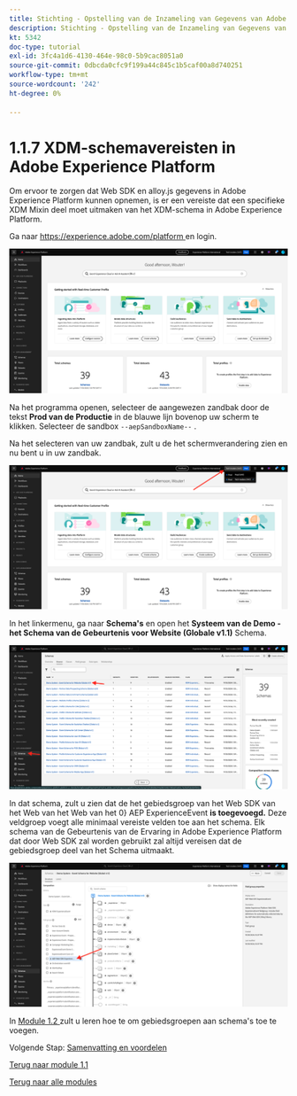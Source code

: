 ```yaml
---
title: Stichting - Opstelling van de Inzameling van Gegevens van Adobe Experience Platform en de uitbreiding van SDK van het Web - vereisten van het Schema XDM in Adobe Experience Platform
description: Stichting - Opstelling van de Inzameling van Gegevens van Adobe Experience Platform en de uitbreiding van SDK van het Web - vereisten van het Schema XDM in Adobe Experience Platform
kt: 5342
doc-type: tutorial
exl-id: 3fc4a1d6-4130-464e-98c0-5b9cac8051a0
source-git-commit: 0dbcda0cfc9f199a44c845c1b5caf00a8d740251
workflow-type: tm+mt
source-wordcount: '242'
ht-degree: 0%

---
```


# 1.1.7 XDM-schemavereisten in Adobe Experience Platform

Om ervoor te zorgen dat Web SDK en alloy.js gegevens in Adobe Experience Platform kunnen opnemen, is er een vereiste dat een specifieke XDM Mixin deel moet uitmaken van het XDM-schema in Adobe Experience Platform.

Ga naar [ https://experience.adobe.com/platform ](https://experience.adobe.com/platform) en login.

![ Debugger AEP ](./images/exp1.png)

Na het programma openen, selecteer de aangewezen zandbak door de tekst **Prod van de Productie** in de blauwe lijn bovenop uw scherm te klikken. Selecteer de sandbox `--aepSandboxName--` .

Na het selecteren van uw zandbak, zult u de het schermverandering zien en nu bent u in uw zandbak.

![ Debugger AEP ](./images/exp2.png)

In het linkermenu, ga naar **Schema&#39;s** en open het **Systeem van de Demo - het Schema van de Gebeurtenis voor Website (Globale v1.1)** Schema.

![ Debugger AEP ](./images/exp3.png)

In dat schema, zult u zien dat de het gebiedsgroep van het Web SDK van het Web van het Web van het 0} AEP ExperienceEvent **is toegevoegd.** Deze veldgroep voegt alle minimaal vereiste velden toe aan het schema. Elk schema van de Gebeurtenis van de Ervaring in Adobe Experience Platform dat door Web SDK zal worden gebruikt zal altijd vereisen dat de gebiedsgroep deel van het Schema uitmaakt.

![ Debugger AEP ](./images/exp4.png)

In [ Module 1.2 ](./../module1.2/data-ingestion.md) zult u leren hoe te om gebiedsgroepen aan schema&#39;s toe te voegen.

Volgende Stap: [ Samenvatting en voordelen ](./summary.md)

[Terug naar module 1.1](./data-ingestion-launch-web-sdk.md)

[Terug naar alle modules](./../../../overview.md)
